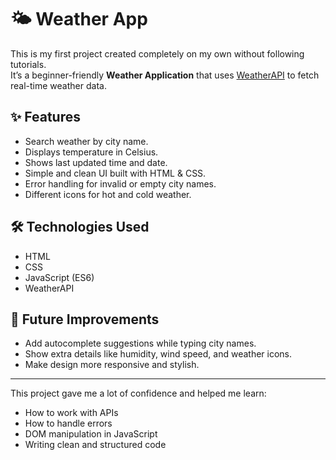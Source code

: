 # 🌤️ Weather App

This is my first project created completely on my own without following tutorials.  
It’s a beginner-friendly **Weather Application** that uses [WeatherAPI](https://www.weatherapi.com/) to fetch real-time weather data.

## ✨ Features
- Search weather by city name.
- Displays temperature in Celsius.
- Shows last updated time and date.
- Simple and clean UI built with HTML & CSS.
- Error handling for invalid or empty city names.
- Different icons for hot and cold weather.

## 🛠️ Technologies Used
- HTML
- CSS
- JavaScript (ES6)
- WeatherAPI

## 🚀 Future Improvements
- Add autocomplete suggestions while typing city names.
- Show extra details like humidity, wind speed, and weather icons.
- Make design more responsive and stylish.

---

This project gave me a lot of confidence and helped me learn:
- How to work with APIs
- How to handle errors
- DOM manipulation in JavaScript
- Writing clean and structured code
